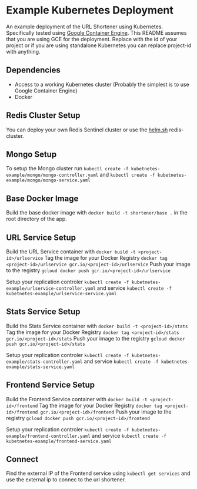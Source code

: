 
# Example Kubernetes Deployment

An example deployment of the URL Shortener using Kubernetes. Specifically tested using [Google Container Engine](https://cloud.google.com/container-engine/).
This README assumes that you are using GCE for the deployment. Replace <project-id> with the id of your project or if you are using standalone Kubernetes 
you can replace project-id with anything.

## Dependencies
 * Access to a working Kubernetes cluster (Probably the simplest is to use Google Container Engine)
 * Docker

## Redis Cluster Setup

You can deploy your own Redis Sentinel cluster or use the [helm.sh](http://helm.sh/) redis-cluster.  


## Mongo Setup

To setup the Mongo cluster run `kubectl create -f kubetnetes-example/mongo/mongo-controller.yaml` and `kubectl create -f kubetnetes-example/mongo/mongo-service.yaml`


## Base Docker Image
Build the base docker image with `docker build -t shortener/base .` in the root directory of the app.


## URL Service Setup

Build the URL Service container with `docker build -t <project-id>/urlservice`
Tag the image for your Docker Registry `docker tag <project-id>/urlservice gcr.io/<project-id>/urlservice`
Push your image to the registry `gcloud docker push gcr.io/<project-id>/urlservice`

Setup your replication controler `kubectl create -f kubetnetes-example/urlservice-controller.yaml` and service `kubectl create -f kubetnetes-example/urlservice-service.yaml`

## Stats Service Setup

Build the Stats Service container with `docker build -t <project-id>/stats`
Tag the image for your Docker Registry `docker tag <project-id>/stats gcr.io/<project-id>/stats`
Push your image to the registry `gcloud docker push gcr.io/<project-id>/stats`

Setup your replication controler `kubectl create -f kubetnetes-example/stats-controller.yaml` and service `kubectl create -f kubetnetes-example/stats-service.yaml`


## Frontend Service Setup

Build the Frontend Service container with `docker build -t <project-id>/frontend`
Tag the image for your Docker Registry `docker tag <project-id>/frontend gcr.io/<project-id>/frontend`
Push your image to the registry `gcloud docker push gcr.io/<project-id>/frontend`

Setup your replication controler `kubectl create -f kubetnetes-example/frontend-controller.yaml` and service `kubectl create -f kubetnetes-example/frontend-service.yaml`


## Connect

Find the external IP of the Frontend service using `kubectl get services` and use the external ip to connec to the url shortener.